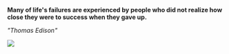 **Many of life's failures are experienced by people who did not realize how close they were to success when they gave up.**

*"Thomas Edison"*

![](https://api.nosense.lol/ghvc/?username=cdfrm)